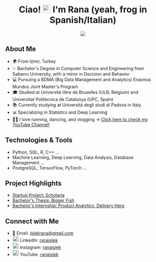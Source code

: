 <div align="center">
  <h1 align="center">Ciao! <img src="https://media.giphy.com/media/hvRJCLFzcasrR4ia7z/giphy.gif" width="25px"> I'm Rana (yeah, frog in Spanish/Italian) </h1>
  <img src="https://media.tenor.com/wuariwEtBXUAAAAM/tiny-green-frog-teeny-tiny-green-frog.gif"/>
</div> 

## About Me
- 🌍 From Izmir, Turkey
- ✨ Bachelor's Degree in Computer Science and Engineering from Sabancı University, with a minor in Decision and Behavior
- 💻 Pursuing a BDMA (Big Data Management and Analytics) Erasmus Mundus Joint Master's Program
- 🎓 Studied at Université libre de Bruxelles (ULB, Belgium) and Universitat Politècnica de Catalunya (UPC, Spain)
- 📚 Currently studying at Università degli studi di Padova in Italy
- 📊 Specializing in Statistics and Deep Learning
- 🏃‍♀️ I love running, dancing, and vlogging -> <a href="https://www.youtube.com/@ranaislek" target="_blank">Click here to check my YouTube Channel!</a>

## Technologies & Tools
- Python, SQL, R, C++ ...
- Machine Learning, Deep Learning, Data Analysis, Database Management ...
- PostgreSQL, TensorFlow, PyTorch ... 

## Project Highlights
- [Startup Project: Scholaria](https://github.com/ranaislek/Scholaria-Startup)
- [Bachelor's Thesis: Bigger Fish](https://github.com/ranaislek/BiggerFish-Bachelors-Thesis)
- [Bachelor's Internship: Product Analytics, Delivery Hero](https://github.com/ranaislek/Bachelors-Internship-Project)

## Connect with Me
- 📧 Email: islekrana@gmail.com
- <img src="https://upload.wikimedia.org/wikipedia/commons/c/ca/LinkedIn_logo_initials.png" width="20px" /> LinkedIn: <a href="https://www.linkedin.com/in/ranaislek/" target="_blank">ranaislek</a>
- <img src="https://upload.wikimedia.org/wikipedia/commons/a/a5/Instagram_icon.png" width="20px" /> Instagram: <a href="https://www.instagram.com/ranaislek/" target="_blank">ranaislek</a>
- <img src="https://upload.wikimedia.org/wikipedia/commons/4/42/YouTube_icon_%282013-2017%29.png" width="20px" /> YouTube: <a href="https://www.youtube.com/@ranaislek" target="_blank">ranaislek</a>
